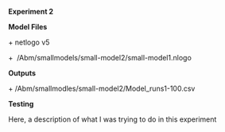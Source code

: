 **Experiment 2**

**Model Files**

\+ netlogo v5

+  /Abm/smallmodels/small-model2/small-model1.nlogo

**Outputs**

\+ /Abm/smallmodles/small-model2/Model\_runs1-100.csv

**Testing**

Here, a description of what I was trying to do in this experiment

